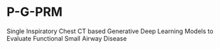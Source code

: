# P-G-PRM
Single Inspiratory Chest CT based Generative Deep Learning Models to Evaluate Functional Small Airway Disease
